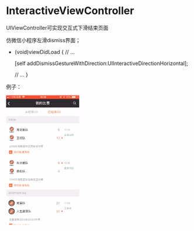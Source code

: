 # InteractiveViewController
UIViewController可实现交互式下滑结束页面

仿微信小程序左滑dismiss界面；

- (void)viewDidLoad {
    // ...
    
    [self addDismissGestureWithDirection:UIInteractiveDirectionHorizontal];
    
    // ...
}

例子：

![image](https://github.com/tounaobun/InteractiveViewController/blob/master/sample.gif)

